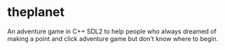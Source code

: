 # theplanet
An adventure game in C++ SDL2 to help people who always dreamed of making a point and click adventure game but don't know where to begin.
